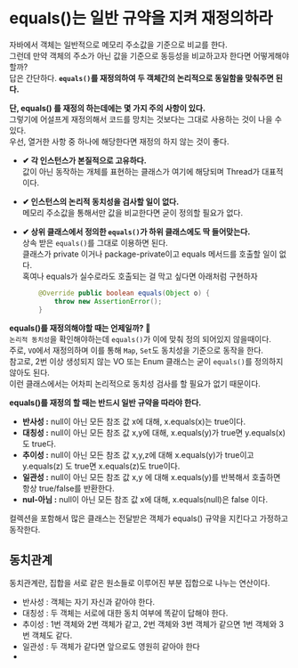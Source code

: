 equals()는 일반 규약을 지켜 재정의하라
==============================  
자바에서 객체는 일반적으로 메모리 주소값을 기준으로 비교를 한다.             
그런데 만약 객체의 주소가 아닌 값을 기준으로 동등성을 비교하고자 한다면 어떻게해야할까?          
답은 간단하다. **`equals()`를 재정의하여 두 객체간의 논리적으로 동일함을 맞춰주면 된다.**      
                         
**단, equals() 를 재정의 하는데에는 몇 가지 주의 사항이 있다.**                
그렇기에 어설프게 재정의해서 코드를 망치는 것보다는 그대로 사용하는 것이 나을 수 있다.         
우선, 열거한 사항 중 하나에 해당한다면 재정의 하지 않는 것이 좋다.   
          
* **✔ 각 인스턴스가 본질적으로 고유하다.**    
  값이 아닌 동작하는 개체를 표현하는 클래스가 여기에 해당되며 Thread가 대표적이다.        
   
* **✔ 인스턴스의 논리적 동치성을 검사할 일이 없다.**    
  메모리 주소값을 통해서만 값을 비교한다면 굳이 정의할 필요가 없다.       
     
* **✔ 상위 클래스에서 정의한 `equals()`가 하위 클래스에도 딱 들어맞는다.**        
  상속 받은 `equals()`를 그대로 이용하면 된다.      
  클래스가 private 이거나 package-private이고 equals 메서드를 호출할 일이 없다.       
  혹여나 equals가 실수로라도 호출되는 걸 막고 싶다면 아래처럼 구현하자     
  ```java
      @Override public boolean equals(Object o) {
          throw new AssertionError();
      }
  ```
      
**equals()를 재정의해야할 때는 언제일까? 🤔**     
`논리적 동치성`을 확인해야하는데 `equals()`가 이에 맞춰 정의 되어있지 않을때이다.            
주로, `VO`에서 재정의하며 이를 통해 `Map`, `Set`도 동치성을 기준으로 동작을 한다.           
참고로, 2번 이상 생성되지 않는 VO 또는 Enum 클래스는 굳이 `equals()`를 정의하지 않아도 된다.      
이런 클래스에서는 어차피 논리적으로 동치성 검사를 할 필요가 없기 때문이다.                 
         
**equals()를 재정의 할 때는 반드시 일반 규약을 따라야 한다.**   
* **반사성 :** null이 아닌 모든 참조 값 x에 대해, x.equals(x)는 true이다.   
* **대칭성 :** null이 아닌 모든 참조 값 x,y에 대해, x.equals(y)가 true면 y.equals(x)도 true다.   
* **추이성 :** null이 아닌 모든 참조 값 x,y,z에 대해 x.equals(y)가 true이고 y.equals(z) 도 true면 x.equals(z)도 true이다.  
* **일관성 :** null이 아닌 모든 참조 값 x,y 에 대해 x.equals(y)를 반복해서 호출하면 항상 true/false를 반환한다.   
* **nul-아님 :** null이 아닌 모든 참조 값 x에 대해, x.equals(null)은 false 이다.   
  
컬렉션을 포함해서 많은 클래스는 전달받은 객체가 equals() 규약을 지킨다고 가정하고 동작한다.       

## 동치관계  
동치관계란, 집합을 서로 같은 원소들로 이루어진 부분 집합으로 나누는 연산이다.     

* 반사성 : 객체는 자기 자신과 같아야 한다.  
* 대칭성 : 두 객체는 서로에 대한 동치 여부에 똑같이 답해야 한다.   
* 추이성 : 1번 객체와 2번 객체가 같고, 2번 객체와 3번 객체가 같으면 1번 객체와 3번 객체도 같다.    
* 일관성 : 두 객체가 같다면 앞으로도 영원히 같아야 한다  
* 






